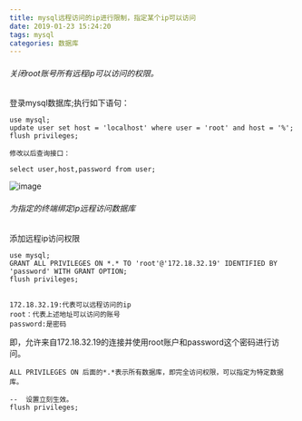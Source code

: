 ```yaml
---
title: mysql远程访问的ip进行限制，指定某个ip可以访问
date: 2019-01-23 15:24:20
tags: mysql
categories: 数据库
---
```


###### 关闭root账号所有远程ip可以访问的权限。

登录mysql数据库;执行如下语句：

<!--more-->

    use mysql;
    update user set host = 'localhost' where user = 'root' and host = '%';
    flush privileges;
    
    修改以后查询接口：
    
    select user,host,password from user;
    

![image](https://note.youdao.com/yws/api/personal/file/CA4F24BAE27F4DA6B3AA772D2F397D08?method=download&shareKey=b5141c32923da197f47859e23ac94c01)

 
###### 为指定的终端绑定ip远程访问数据库


添加远程ip访问权限

    use mysql;
    GRANT ALL PRIVILEGES ON *.* TO 'root'@'172.18.32.19' IDENTIFIED BY 'password' WITH GRANT OPTION;
    flush privileges;
    
    
    172.18.32.19:代表可以远程访问的ip
    root：代表上述地址可以访问的账号
    password:是密码
    
即，允许来自172.18.32.19的连接并使用root账户和password这个密码进行访问。

    ALL PRIVILEGES ON 后面的*.*表示所有数据库，即完全访问权限，可以指定为特定数据库。

    --  设置立刻生效。
    flush privileges; 
